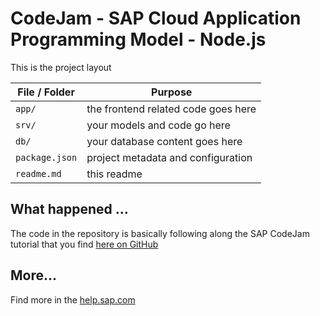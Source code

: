 # CodeJam - SAP Cloud Application Programming Model - Node.js

This is the project layout

File / Folder | Purpose
---------|----------
`app/` | the frontend related code goes here
`srv/` | your models and code go here
`db/` | your database content goes here
`package.json` | project metadata and configuration
`readme.md` | this readme


## What happened ...

The code in the repository is basically following along the SAP CodeJam tutorial that you find [here on GitHub](https://github.com/SAP/cloud-cap-nodejs-codejam) 

## More...

Find more in the [help.sap.com](https://help.sap.com/viewer/65de2977205c403bbc107264b8eccf4b/Cloud/en-US/00823f91779d4d42aa29a498e0535cdf.html)
